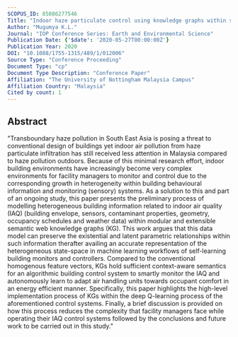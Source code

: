 ```yaml
---
SCOPUS_ID: 85086277546
Title: "Indoor haze particulate control using knowledge graphs within self-optimizing HVAC control systems"
Author: "Mugumya K.L."
Journal: "IOP Conference Series: Earth and Environmental Science"
Publication Date: {'$date': '2020-05-27T00:00:00Z'}
Publication Year: 2020
DOI: "10.1088/1755-1315/489/1/012006"
Source Type: "Conference Proceeding"
Document Type: "cp"
Document Type Description: "Conference Paper"
Affiliation: "The University of Nottingham Malaysia Campus"
Affiliation Country: "Malaysia"
Cited by count: 1
---
```


## Abstract
"Transboundary haze pollution in South East Asia is posing a threat to conventional design of buildings yet indoor air pollution from haze particulate infiltration has still received less attention in Malaysia compared to haze pollution outdoors. Because of this minimal research effort, indoor building environments have increasingly become very complex environments for facility managers to monitor and control due to the corresponding growth in heterogeneity within building behavioural information and monitoring (sensory) systems. As a solution to this and part of an ongoing study, this paper presents the preliminary process of modelling heterogeneous building information related to indoor air quality (IAQ) (building envelope, sensors, contaminant properties, geometry, occupancy schedules and weather data) within modular and extensible semantic web knowledge graphs (KG). This work argues that this data model can preserve the existential and latent parametric relationships within such information therafter availing an accurate representation of the heterogeneous state-space in machine learning workflows of self-learning building monitors and controllers. Compared to the conventional homogenous feature vectors, KGs hold sufficient context-aware semantics for an algorithmic building control system to smartly monitor the IAQ and autonomously learn to adapt air handling units towards occupant comfort in an energy efficient manner. Specifically, this paper highlights the high-level implementation process of KGs within the deep Q-learning process of the aforementioned control systems. Finally, a brief discussion is provided on how this process reduces the complexity that facility managers face while operating their IAQ control systems followed by the conclusions and future work to be carried out in this study."
